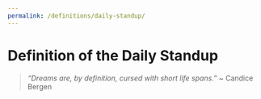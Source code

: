 ```yaml
---
permalink: /definitions/daily-standup/
---
```


# Definition of the Daily Standup

> _“Dreams are, by definition, cursed with short life spans.”_
> ~ Candice Bergen

